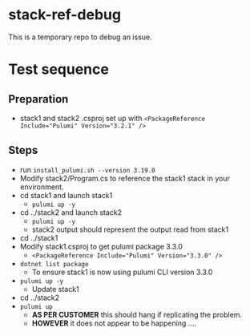 # stack-ref-debug
This is a temporary repo to debug an issue.

# Test sequence

## Preparation
- stack1 and stack2 .csproj set up with `<PackageReference Include="Pulumi" Version="3.2.1" />`


## Steps
- run `install_pulumi.sh --version 3.19.0`
- Modify stack2/Program.cs to reference the stack1 stack in your environment.
- cd stack1 and launch stack1
  - `pulumi up -y`
- cd ../stack2 and launch stack2
  - `pulumi up -y`
  - stack2 output should represent the output read from stack1
- cd ../stack1
- Modify stack1.csproj to get pulumi package 3.3.0
  - `<PackageReference Include="Pulumi" Version="3.3.0" />`
- `dotnet list package`
  - To ensure stack1 is now using pulumi CLI version 3.3.0 
- `pulumi up -y`
  - Update stack1
- cd ../stack2
- `pulumi up`
  - **AS PER CUSTOMER** this should hang if replicating the problem.
  - **HOWEVER** it does not appear to be happening ....
